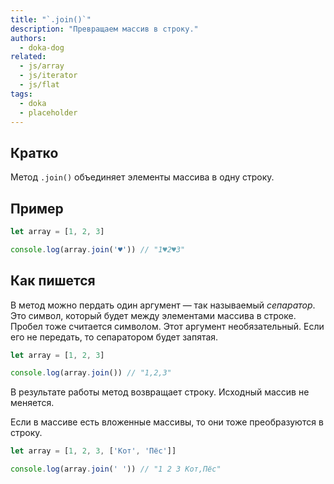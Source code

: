 ```yaml
---
title: "`.join()`"
description: "Превращаем массив в строку."
authors:
  - doka-dog
related:
  - js/array
  - js/iterator
  - js/flat
tags:
  - doka
  - placeholder
---
```


## Кратко

Метод `.join()` объединяет элементы массива в одну строку.

## Пример

```js
let array = [1, 2, 3]

console.log(array.join('♥️')) // "1♥️2♥️3"
```

## Как пишется

В метод можно пердать один аргумент — так называемый _сепаратор_. Это символ, который будет между элементами массива в строке. Пробел тоже считается символом. Этот аргумент необязательный. Если его не передать, то сепаратором будет запятая.

```js
let array = [1, 2, 3]

console.log(array.join()) // "1,2,3"
```

В результате работы метод возвращает строку. Исходный массив не меняется.

Если в массиве есть вложенные массивы, то они тоже преобразуются в строку.

```js
let array = [1, 2, 3, ['Кот', 'Пёс']]

console.log(array.join(' ')) // "1 2 3 Кот,Пёс"
```

